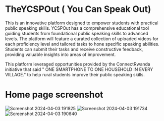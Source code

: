 <h1 >TheYCSPOut ( You Can Speak Out)</h1> This is an innovative platform designed to empower students with practical public speaking skills. YCSPOut has a comprehensive educational tool guiding students from foundational public speaking skills to advanced levels. The platform will feature a curated collection of uploaded videos for each proficiency level and tailored tasks to hone specific speaking abilities. Students can submit their tasks and receive constructive feedback, providing valuable insights into areas of improvement.

This platform  leveraged opportunities provided by the ConnectRwanda initiative that said " ONE SMARTPHONE TO ONE HOUSEHOLD IN EVERY VILLAGE." to help rural students improve their public speaking skills.

<h1 >Home page screenshot</h1>


 
![Screenshot 2024-04-03 191825](https://github.com/n-uwayo/YCSPout/assets/122350054/cba998f4-a041-43f7-86c5-3e467638a260)
![Screenshot 2024-04-03 191734](https://github.com/n-uwayo/YCSPout/assets/122350054/95ac7dbc-aa4e-4c1a-9f66-5e18d579f647)
![Screenshot 2024-04-03 190640](https://github.com/n-uwayo/YCSPout/assets/122350054/882dd17d-efb8-422a-a9b1-f8f48478bc42)
